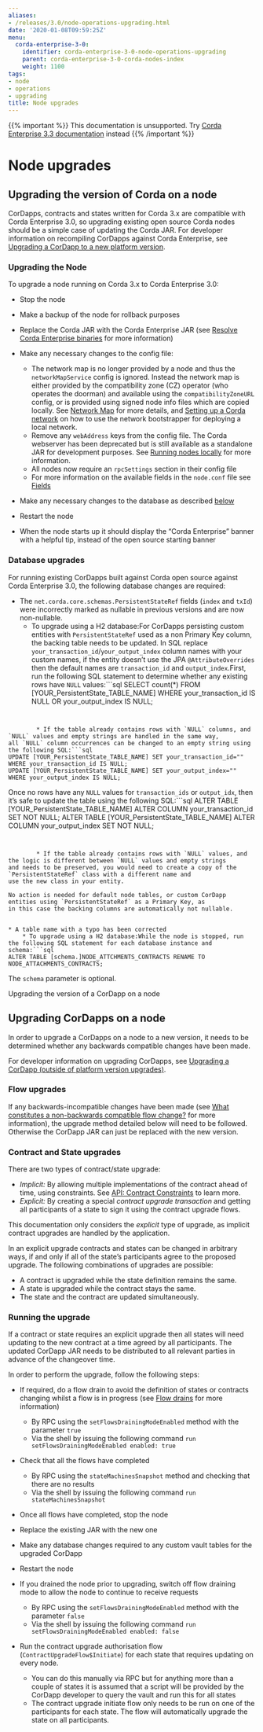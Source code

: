 ```yaml
---
aliases:
- /releases/3.0/node-operations-upgrading.html
date: '2020-01-08T09:59:25Z'
menu:
  corda-enterprise-3-0:
    identifier: corda-enterprise-3-0-node-operations-upgrading
    parent: corda-enterprise-3-0-corda-nodes-index
    weight: 1100
tags:
- node
- operations
- upgrading
title: Node upgrades
---
```

{{% important %}}
This documentation is unsupported.
Try [Corda Enterprise 3.3 documentation](/docs/corda-enterprise/3.3/_index.md) instead
{{% /important %}}


# Node upgrades


## Upgrading the version of Corda on a node

CorDapps, contracts and states written for Corda 3.x are compatible with Corda Enterprise 3.0, so upgrading
existing open source Corda nodes should be a simple case of updating the Corda JAR. For developer information on recompiling
CorDapps against Corda Enterprise, see [Upgrading a CorDapp to a new platform version](upgrade-notes.md).


### Upgrading the Node

To upgrade a node running on Corda 3.x to Corda Enterprise 3.0:


* Stop the node
* Make a backup of the node for rollback purposes
* Replace the Corda JAR with the Corda Enterprise JAR (see [Resolve Corda Enterprise binaries](getting-set-up.md#id6) for more information)
* Make any necessary changes to the config file:
    * The network map is no longer provided by a node and thus the `networkMapService` config is ignored. Instead the
network map is either provided by the compatibility zone (CZ) operator (who operates the doorman) and available
using the `compatibilityZoneURL` config, or is provided using signed node info files which are copied locally.
See [Network Map](network-map.md) for more details, and [Setting up a Corda network](setting-up-a-corda-network.md) on how to use the network
bootstrapper for deploying a local network.
    * Remove any `webAddress` keys from the config file. The Corda webserver has been deprecated but is still available
as a standalone JAR for development purposes. See [Running nodes locally](running-a-node.md) for more information.
    * All nodes now require an `rpcSettings` section in their config file
    * For more information on the available fields in the `node.conf` file see [Fields](corda-configuration-file.md#corda-configuration-file-fields)


* Make any necessary changes to the database as described [below](#node-operations-upgrading-cordapps)
* Restart the node
* When the node starts up it should display the “Corda Enterprise” banner with a helpful tip, instead of the open source
starting banner



### Database upgrades

For running existing CorDapps built against Corda open source against Corda Enterprise 3.0, the following database changes
are required:


* The `net.corda.core.schemas.PersistentStateRef` fields (`index` and `txId`) were incorrectly marked as nullable
in previous versions and are now non-nullable.
    * To upgrade using a H2 database:For CorDapps persisting custom entities with `PersistentStateRef` used as a non Primary Key column, the backing table needs to be updated.
In SQL replace `your_transaction_id`/`your_output_index` column names with your custom names, if the entity doesn’t use the JPA
`@AttributeOverrides` then the default names are `transaction_id` and `output_index`.First, run the following SQL statement to determine whether any existing rows have `NULL` values:```sql
SELECT count(*) FROM [YOUR_PersistentState_TABLE_NAME] WHERE your_transaction_id IS NULL OR your_output_index IS NULL;
```


        * If the table already contains rows with `NULL` columns, and `NULL` values and empty strings are handled in the same way,
all `NULL` column occurrences can be changed to an empty string using the following SQL:```sql
UPDATE [YOUR_PersistentState_TABLE_NAME] SET your_transaction_id="" WHERE your_transaction_id IS NULL;
UPDATE [YOUR_PersistentState_TABLE_NAME] SET your_output_index="" WHERE your_output_index IS NULL;
```

Once no rows have any `NULL` values for `transaction_ids` or `output_idx`, then it’s safe to update the table using
the following SQL:```sql
ALTER TABLE [YOUR_PersistentState_TABLE_NAME] ALTER COLUMN your_transaction_id SET NOT NULL;
ALTER TABLE [YOUR_PersistentState_TABLE_NAME] ALTER COLUMN your_output_index SET NOT NULL;
```


        * If the table already contains rows with `NULL` values, and the logic is different between `NULL` values and empty strings
and needs to be preserved, you would need to create a copy of the `PersistentStateRef` class with a different name and
use the new class in your entity.

No action is needed for default node tables, or custom CorDapp entities using `PersistentStateRef` as a Primary Key, as
in this case the backing columns are automatically not nullable.


* A table name with a typo has been corrected
    * To upgrade using a H2 database:While the node is stopped, run the following SQL statement for each database instance and schema:```sql
ALTER TABLE [schema.]NODE_ATTCHMENTS_CONTRACTS RENAME TO NODE_ATTACHMENTS_CONTRACTS;
```

The `schema` parameter is optional.



Upgrading the version of a CorDapp on a node


## Upgrading CorDapps on a node

In order to upgrade a CorDapps on a node to a new version, it needs to be determined whether any backwards compatible
changes have been made.

For developer information on upgrading CorDapps, see [Upgrading a CorDapp (outside of platform version upgrades)](upgrading-cordapps.md).


### Flow upgrades

If any backwards-incompatible changes have been made (see [What constitutes a non-backwards compatible flow change?](upgrading-cordapps.md#upgrading-cordapps-backwards-incompatible-flow-changes)
for more information), the upgrade method detailed below will need to be followed. Otherwise the CorDapp JAR can just
be replaced with the new version.


### Contract and State upgrades

There are two types of contract/state upgrade:


* *Implicit:* By allowing multiple implementations of the contract ahead of time, using constraints. See
[API: Contract Constraints](api-contract-constraints.md) to learn more.
* *Explicit:* By creating a special *contract upgrade transaction* and getting all participants of a state to sign it using the
contract upgrade flows.

This documentation only considers the *explicit* type of upgrade, as implicit contract upgrades are handled by the application.

In an explicit upgrade contracts and states can be changed in arbitrary ways, if and only if all of the state’s participants
agree to the proposed upgrade. The following combinations of upgrades are possible:


* A contract is upgraded while the state definition remains the same.
* A state is upgraded while the contract stays the same.
* The state and the contract are updated simultaneously.


### Running the upgrade

If a contract or state requires an explicit upgrade then all states will need updating to the new contract at a time agreed
by all participants. The updated CorDapp JAR needs to be distributed to all relevant parties in advance of the changeover
time.

In order to perform the upgrade, follow the following steps:


* If required, do a flow drain to avoid the definition of states or contracts changing whilst a flow is in progress (see [Flow drains](upgrading-cordapps.md#upgrading-cordapps-flow-drains) for more information)
    * By RPC using the `setFlowsDrainingModeEnabled` method with the parameter `true`
    * Via the shell by issuing the following command `run setFlowsDrainingModeEnabled enabled: true`


* Check that all the flows have completed
    * By RPC using the `stateMachinesSnapshot` method and checking that there are no results
    * Via the shell by issuing the following command `run stateMachinesSnapshot`


* Once all flows have completed, stop the node
* Replace the existing JAR with the new one
* Make any database changes required to any custom vault tables for the upgraded CorDapp
* Restart the node
* If you drained the node prior to upgrading, switch off flow draining mode to allow the node to continue to receive requests
    * By RPC using the `setFlowsDrainingModeEnabled` method with the parameter `false`
    * Via the shell by issuing the following command `run setFlowsDrainingModeEnabled enabled: false`


* Run the contract upgrade authorisation flow (`ContractUpgradeFlow$Initiate`) for each state that requires updating on every node.
    * You can do this manually via RPC but for anything more than a couple of states it is assumed that a script will be
provided by the CorDapp developer to query the vault and run this for all states
    * The contract upgrade initiate flow only needs to be run on one of the participants for each state. The flow will
automatically upgrade the state on all participants.



